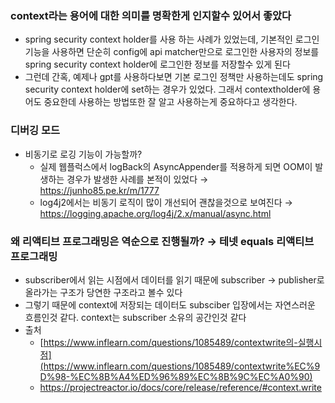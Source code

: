 ### context라는 용어에 대한 의미를 명확한게 인지할수 있어서 좋았다
- spring security context holder를 사용 하는 사례가 있었는데, 기본적인 로그인 기능을 사용하면 단순히 config에 api matcher만으로 로그인한 사용자의 정보를 spring security context holder에 로그인한 정보를 저장할수 있게 된다
- 그런데 간혹, 예제나 gpt를 사용하다보면 기본 로그인 정책만 사용하는데도 spring security context holder에 set하는 경우가 있었다. 그래서 contextholder에 용어도 중요한데 사용하는 방법또한 잘 알고 사용하는게 중요하다고 생각한다.

### 디버깅 모드
- 비동기로 로깅 기능이 가능할까?
    - 실제 웹플럭스에서 logBack의 AsyncAppender를 적용하게 되면 OOM이 발생하는 경우가 발생한 사례를 본적이 있었다 → https://junho85.pe.kr/m/1777
    - log4j2에서는 비동기 로직이 많이 개선되어 괜찮을것으로 보여진다 → https://logging.apache.org/log4j/2.x/manual/async.html

### 왜 리액티브 프로그래밍은 역순으로 진행될까? → 테넷 equals 리액티브 프로그래밍
- subscriber에서 읽는 시점에서 데이터를 읽기 때문에 subscriber → publisher로 올라가는 구조가 당연한 구조라고 볼수 있다
- 그렇기 때문에 context에 저장되는 데이터도 subsciber 입장에서는 자연스러운 흐름인것 같다. context는 subscriber 소유의 공간인것 같다
- 출처
    - [https://www.inflearn.com/questions/1085489/contextwrite의-실행시점](https://www.inflearn.com/questions/1085489/contextwrite%EC%9D%98-%EC%8B%A4%ED%96%89%EC%8B%9C%EC%A0%90)
    - https://projectreactor.io/docs/core/release/reference/#context.write
